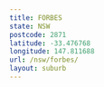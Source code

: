 ```yaml
---
title: FORBES
state: NSW
postcode: 2871
latitude: -33.476768
longitude: 147.811688
url: /nsw/forbes/
layout: suburb
---
```

